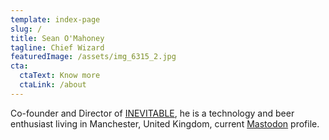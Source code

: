 ```yaml
---
template: index-page
slug: /
title: Sean O'Mahoney
tagline: Chief Wizard
featuredImage: /assets/img_6315_2.jpg
cta:
  ctaText: Know more
  ctaLink: /about
---
```

Co-founder and Director of [INEVITABLE](https://inevitableinnovations.com/), he is a technology and beer enthusiast living in Manchester, United Kingdom, current <a rel="me" href="https://mastodon.world/@Sean12697">Mastodon</a> profile.